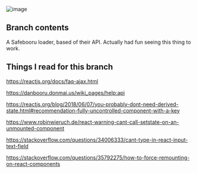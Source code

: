 ![image](https://i.imgur.com/CjKrwj3.png "Screenshot of this app :)")

## Branch contents
A Safebooru loader, based of their API. Actually had fun seeing this thing to work.


## Things I read for this branch
https://reactjs.org/docs/faq-ajax.html

https://danbooru.donmai.us/wiki_pages/help:api

https://reactjs.org/blog/2018/06/07/you-probably-dont-need-derived-state.html#recommendation-fully-uncontrolled-component-with-a-key

https://www.robinwieruch.de/react-warning-cant-call-setstate-on-an-unmounted-component

https://stackoverflow.com/questions/34006333/cant-type-in-react-input-text-field

https://stackoverflow.com/questions/35792275/how-to-force-remounting-on-react-components
